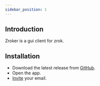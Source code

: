 ```yaml
---
sidebar_position: 1
---
```


## Introduction

Zroker is a gui client for zrok.

## Installation

- Download the latest release from [GitHub](https://github.com/lerte/zroker/releases/latest).
- Open the app.
- [Invite](/docs/invite) your email.
